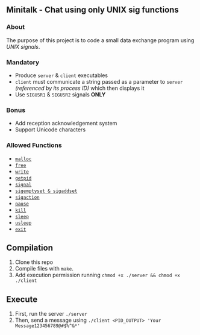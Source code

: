
## Minitalk - Chat using only **UNIX** sig functions

### About

The purpose of this project is to code a small data exchange program using *UNIX signals*.

### Mandatory

- Produce `server` & `client` executables
- `client` must communicate a string passed as a parameter to `server` *(referenced by its process ID)* which then displays it
- Use `SIGUSR1` & `SIGUSR2` signals **ONLY**

### Bonus

- Add reception acknowledgement system
- Support Unicode characters

### Allowed Functions

- [`malloc`](https://man7.org/linux/man-pages/man3/free.3.html)
- [`free`](https://man7.org/linux/man-pages/man3/free.3.html)
- [`write`](https://man7.org/linux/man-pages/man2/write.2.html)
- [`getpid`](https://man7.org/linux/man-pages/man2/getpid.2.html)
- [`signal`](https://man7.org/linux/man-pages/man2/signal.2.html)
- [`sigemptyset & sigaddset`](https://man7.org/linux/man-pages/man3/sigsetops.3.html)
- [`sigaction`](https://man7.org/linux/man-pages/man2/sigaction.2.html)
- [`pause`](https://man7.org/linux/man-pages/man2/pause.2.html)
- [`kill`](https://man7.org/linux/man-pages/man2/kill.2.html)
- [`sleep`](https://man7.org/linux/man-pages/man3/sleep.3.html)
- [`usleep`](https://man7.org/linux/man-pages/man3/usleep.3.html)
- [`exit`](https://man7.org/linux/man-pages/man3/exit.3.html)

## Compilation

1. Clone this repo
2. Compile files with `make`.
3. Add execution permission running `chmod +x ./server && chmod +x ./client`

## Execute
1. First, run the server `./server`
2. Then, send a message using `./client <PID_OUTPUT> 'Your Message123456789@#$%^&*'` 

